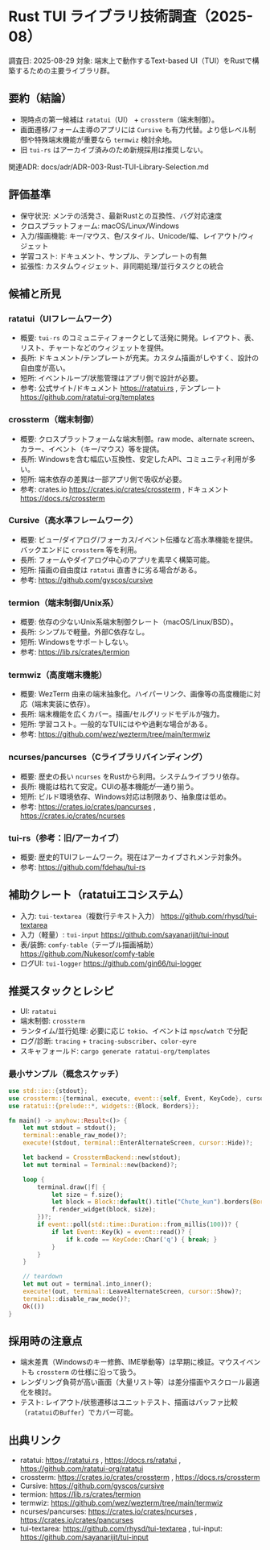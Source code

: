 # Rust TUI ライブラリ技術調査（2025-08）

調査日: 2025-08-29
対象: 端末上で動作するText-based UI（TUI）をRustで構築するための主要ライブラリ群。

## 要約（結論）
- 現時点の第一候補は `ratatui`（UI） + `crossterm`（端末制御）。
- 画面遷移/フォーム主導のアプリには `Cursive` も有力代替。より低レベル制御や特殊端末機能が重要なら `termwiz` 検討余地。
- 旧 `tui-rs` はアーカイブ済みのため新規採用は推奨しない。

関連ADR: docs/adr/ADR-003-Rust-TUI-Library-Selection.md

## 評価基準
- 保守状況: メンテの活発さ、最新Rustとの互換性、バグ対応速度
- クロスプラットフォーム: macOS/Linux/Windows
- 入力/描画機能: キー/マウス、色/スタイル、Unicode/幅、レイアウト/ウィジェット
- 学習コスト: ドキュメント、サンプル、テンプレートの有無
- 拡張性: カスタムウィジェット、非同期処理/並行タスクとの統合

## 候補と所見

### ratatui（UIフレームワーク）
- 概要: `tui-rs` のコミュニティフォークとして活発に開発。レイアウト、表、リスト、チャートなどのウィジェットを提供。
- 長所: ドキュメント/テンプレートが充実。カスタム描画がしやすく、設計の自由度が高い。
- 短所: イベントループ/状態管理はアプリ側で設計が必要。
- 参考: 公式サイト/ドキュメント https://ratatui.rs , テンプレート https://github.com/ratatui-org/templates

### crossterm（端末制御）
- 概要: クロスプラットフォームな端末制御。raw mode、alternate screen、カラー、イベント（キー/マウス）等を提供。
- 長所: Windowsを含む幅広い互換性、安定したAPI、コミュニティ利用が多い。
- 短所: 端末依存の差異は一部アプリ側で吸収が必要。
- 参考: crates.io https://crates.io/crates/crossterm , ドキュメント https://docs.rs/crossterm

### Cursive（高水準フレームワーク）
- 概要: ビュー/ダイアログ/フォーカス/イベント伝播など高水準機能を提供。バックエンドに `crossterm` 等を利用。
- 長所: フォームやダイアログ中心のアプリを素早く構築可能。
- 短所: 描画の自由度は `ratatui` 直書きに劣る場合がある。
- 参考: https://github.com/gyscos/cursive

### termion（端末制御/Unix系）
- 概要: 依存の少ないUnix系端末制御クレート（macOS/Linux/BSD）。
- 長所: シンプルで軽量。外部C依存なし。
- 短所: Windowsをサポートしない。
- 参考: https://lib.rs/crates/termion

### termwiz（高度端末機能）
- 概要: WezTerm 由来の端末抽象化。ハイパーリンク、画像等の高度機能に対応（端末実装に依存）。
- 長所: 端末機能を広くカバー。描画/セルグリッドモデルが強力。
- 短所: 学習コスト。一般的なTUIにはやや過剰な場合がある。
- 参考: https://github.com/wez/wezterm/tree/main/termwiz

### ncurses/pancurses（Cライブラリバインディング）
- 概要: 歴史の長い `ncurses` をRustから利用。システムライブラリ依存。
- 長所: 機能は枯れて安定。CUIの基本機能が一通り揃う。
- 短所: ビルド環境依存、Windows対応は制限あり、抽象度は低め。
- 参考: https://crates.io/crates/pancurses , https://crates.io/crates/ncurses

### tui-rs（参考：旧/アーカイブ）
- 概要: 歴史的TUIフレームワーク。現在はアーカイブされメンテ対象外。
- 参考: https://github.com/fdehau/tui-rs

## 補助クレート（ratatuiエコシステム）
- 入力: `tui-textarea`（複数行テキスト入力） https://github.com/rhysd/tui-textarea
- 入力（軽量）: `tui-input` https://github.com/sayanarijit/tui-input
- 表/装飾: `comfy-table`（テーブル描画補助） https://github.com/Nukesor/comfy-table
- ログUI: `tui-logger` https://github.com/gin66/tui-logger

## 推奨スタックとレシピ
- UI: `ratatui`
- 端末制御: `crossterm`
- ランタイム/並行処理: 必要に応じ `tokio`、イベントは `mpsc`/`watch` で分配
- ログ/診断: `tracing` + `tracing-subscriber`、`color-eyre`
- スキャフォールド: `cargo generate ratatui-org/templates`

### 最小サンプル（概念スケッチ）
```rust
use std::io::{stdout};
use crossterm::{terminal, execute, event::{self, Event, KeyCode}, cursor};
use ratatui::{prelude::*, widgets::{Block, Borders}};

fn main() -> anyhow::Result<()> {
    let mut stdout = stdout();
    terminal::enable_raw_mode()?;
    execute!(stdout, terminal::EnterAlternateScreen, cursor::Hide)?;

    let backend = CrosstermBackend::new(stdout);
    let mut terminal = Terminal::new(backend)?;

    loop {
        terminal.draw(|f| {
            let size = f.size();
            let block = Block::default().title("Chute_kun").borders(Borders::ALL);
            f.render_widget(block, size);
        })?;
        if event::poll(std::time::Duration::from_millis(100))? {
            if let Event::Key(k) = event::read()? {
                if k.code == KeyCode::Char('q') { break; }
            }
        }
    }

    // teardown
    let mut out = terminal.into_inner();
    execute!(out, terminal::LeaveAlternateScreen, cursor::Show)?;
    terminal::disable_raw_mode()?;
    Ok(())
}
```

## 採用時の注意点
- 端末差異（Windowsのキー修飾、IME挙動等）は早期に検証。マウスイベントも `crossterm` の仕様に沿って扱う。
- レンダリング負荷が高い画面（大量リスト等）は差分描画やスクロール最適化を検討。
- テスト: レイアウト/状態遷移はユニットテスト、描画はバッファ比較（`ratatui`の`Buffer`）でカバー可能。

## 出典リンク
- ratatui: https://ratatui.rs , https://docs.rs/ratatui , https://github.com/ratatui-org/ratatui
- crossterm: https://crates.io/crates/crossterm , https://docs.rs/crossterm
- Cursive: https://github.com/gyscos/cursive
- termion: https://lib.rs/crates/termion
- termwiz: https://github.com/wez/wezterm/tree/main/termwiz
- ncurses/pancurses: https://crates.io/crates/ncurses , https://crates.io/crates/pancurses
- tui-textarea: https://github.com/rhysd/tui-textarea , tui-input: https://github.com/sayanarijit/tui-input
